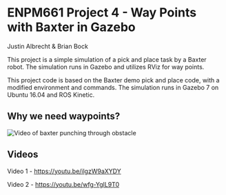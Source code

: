 # ENPM661 Project 4 - Way Points with Baxter in Gazebo

Justin Albrecht & Brian Bock

This project is a simple simulation of a pick and place task by a Baxter robot. The simulation runs in Gazebo and utilizes RViz for way points. 

This project code is based on the Baxter demo pick and place code, with a modified environment and commands. The simulation runs in Gazebo 7 on Ubuntu 16.04 and ROS Kinetic.  

## Why we need waypoints?

![Video of baxter punching through obstacle](https://github.com/BrianBock/ENPM661_Project4/blob/master/images/no_waypoints2.gif)


## Videos

Video 1 - https://youtu.be/ilgzW9aXYDY

Video 2 - https://youtu.be/wfg-YglL9T0